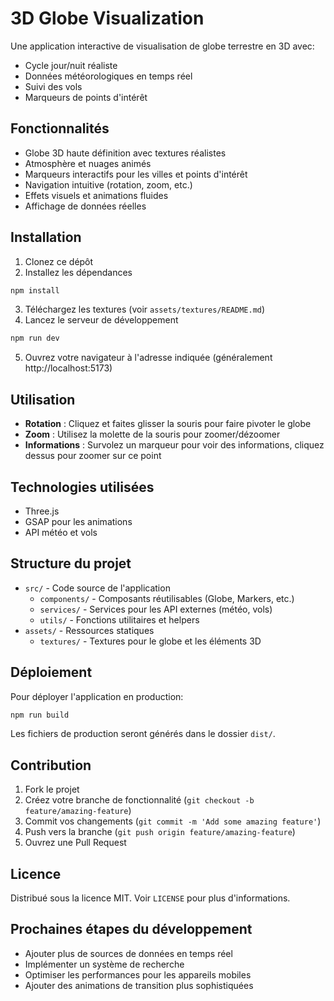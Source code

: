 # 3D Globe Visualization

Une application interactive de visualisation de globe terrestre en 3D avec:
- Cycle jour/nuit réaliste
- Données météorologiques en temps réel
- Suivi des vols
- Marqueurs de points d'intérêt

## Fonctionnalités

- Globe 3D haute définition avec textures réalistes
- Atmosphère et nuages animés
- Marqueurs interactifs pour les villes et points d'intérêt
- Navigation intuitive (rotation, zoom, etc.)
- Effets visuels et animations fluides
- Affichage de données réelles

## Installation

1. Clonez ce dépôt
2. Installez les dépendances

```bash
npm install
```

3. Téléchargez les textures (voir `assets/textures/README.md`)
4. Lancez le serveur de développement

```bash
npm run dev
```

5. Ouvrez votre navigateur à l'adresse indiquée (généralement http://localhost:5173)

## Utilisation

- **Rotation** : Cliquez et faites glisser la souris pour faire pivoter le globe
- **Zoom** : Utilisez la molette de la souris pour zoomer/dézoomer
- **Informations** : Survolez un marqueur pour voir des informations, cliquez dessus pour zoomer sur ce point

## Technologies utilisées

- Three.js
- GSAP pour les animations
- API météo et vols

## Structure du projet
- `src/` - Code source de l'application
  - `components/` - Composants réutilisables (Globe, Markers, etc.)
  - `services/` - Services pour les API externes (météo, vols)
  - `utils/` - Fonctions utilitaires et helpers
- `assets/` - Ressources statiques
  - `textures/` - Textures pour le globe et les éléments 3D

## Déploiement

Pour déployer l'application en production:

```bash
npm run build
```

Les fichiers de production seront générés dans le dossier `dist/`.

## Contribution

1. Fork le projet
2. Créez votre branche de fonctionnalité (`git checkout -b feature/amazing-feature`)
3. Commit vos changements (`git commit -m 'Add some amazing feature'`)
4. Push vers la branche (`git push origin feature/amazing-feature`)
5. Ouvrez une Pull Request

## Licence

Distribué sous la licence MIT. Voir `LICENSE` pour plus d'informations.

## Prochaines étapes du développement

- Ajouter plus de sources de données en temps réel
- Implémenter un système de recherche
- Optimiser les performances pour les appareils mobiles
- Ajouter des animations de transition plus sophistiquées

